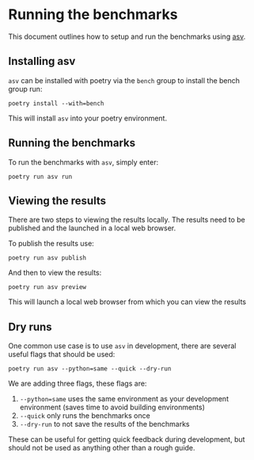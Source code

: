 # Running the benchmarks

This document outlines how to setup and run the benchmarks using [asv](https://asv.readthedocs.io/en/v0.6.1/).

## Installing asv

`asv` can be installed with poetry via the `bench` group to install the bench group run:

```shell
poetry install --with=bench
```

This will install ``asv`` into your poetry environment.

## Running the benchmarks

To run the benchmarks with ``asv``, simply enter:

```shell
poetry run asv run
```

## Viewing the results

There are two steps to viewing the results locally. The results need to be published and the launched in a local web browser.

To publish the results use:

```shell
poetry run asv publish
```

And then to view the results:

```shell
poetry run asv preview
```

This will launch a local web browser from which you can view the results

## Dry runs

One common use case is to use ``asv`` in development, there are several useful flags that should be used:

```shell
poetry run asv --python=same --quick --dry-run
```

We are adding three flags, these flags are:

1. `--python=same` uses the same environment as your development environment (saves time to avoid building environments)
2. `--quick` only runs the benchmarks once
3. `--dry-run` to not save the results of the benchmarks

These can be useful for getting quick feedback during development, but should not be used as anything other than a rough guide.
